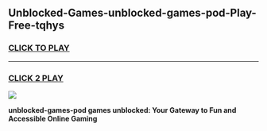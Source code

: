 
## Unblocked-Games-unblocked-games-pod-Play-Free-tqhys
<h3>
<a href="https://premium76.site?title=unblocked-games-pod&ref=20M">CLICK TO PLAY</a></h3>
<hr>

<h3>
<a href="https://premium76.site?title=unblocked-games-pod&ref=20M">CLICK 2 PLAY</a>
  
</h3>

<a href="https://premium76.site?title=unblocked-games-pod&ref=19M"><img src="https://clearcache.store/games.png"></a>


**unblocked-games-pod games unblocked: Your Gateway to Fun and Accessible Online Gaming**
